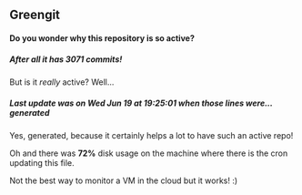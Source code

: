 ## Greengit

#### Do you wonder why this repository is so active?

##### After all it has 3071 commits!

But is it *really* active? Well...

##### Last update was on Wed Jun 19 at 19:25:01 when those lines were... generated

Yes, generated, because it certainly helps a lot to have such an active repo!

Oh and there was **72%** disk usage on the machine
where there is the cron updating this file.

Not the best way to monitor a VM in the cloud but it works! :)
